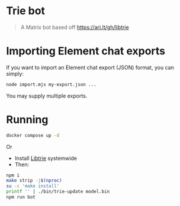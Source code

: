 # Trie bot

> A Matrix bot based off https://ari.lt/gh/libtrie

# Importing Element chat exports

If you want to import an Element chat export (JSON) format,
you can simply:

```sh
node import.mjs my-export.json ...
```

You may supply multiple exports.

# Running

```sh
docker compose up -d
```

Or

- Install [Libtrie](https://ari.lt/gh/libtrie) systemwide
- Then:

```sh
npm i
make strip -j$(nproc)
su -c 'make install'
printf '' | ./bin/trie-update model.bin
npm run bot
```

